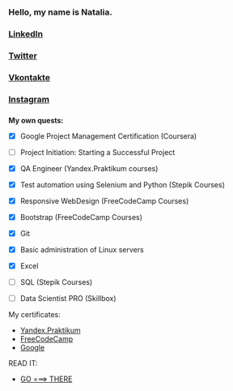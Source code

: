 ### Hello, my name is Natalia. 
### [LinkedIn](www.linkedin.com/in/nataliapopovaqa)
### [Twitter](https://twitter.com/NataliaHerbera)
### [Vkontakte](https://vk.com/ladyherber)
### [Instagram](https://www.instagram.com/nataliaherbera/)
### 
**My own quests:**
* [x] Google Project Management Certification (Coursera)
* [ ] Project Initiation: Starting a Successful Project
* [x] QA Engineer (Yandex.Praktikum courses)
* [x] Test automation using Selenium and Python (Stepik Courses)
* [x] Responsive WebDesign (FreeCodeCamp Courses)
* [x] Bootstrap (FreeCodeCamp Courses)
* [x] Git
* [x] Basic administration of Linux servers
* [x] Excel
* [ ] SQL (Stepik Courses)
* [ ] Data Scientist PRO (Skillbox)


My certificates:
* [Yandex.Praktikum](https://disk.yandex.ru/i/krcLKRzrAlTMyw)
* [FreeCodeCamp](https://www.freecodecamp.org/certification/nat_popstar/responsive-web-design)
* [Google](https://coursera.org/share/c67eaf185ec56c88d5421f0936bd8146)

READ IT: 
* [GO ===> THERE ](https://github.com/NatPopstar/Books_to_read/blob/main/README.md)


